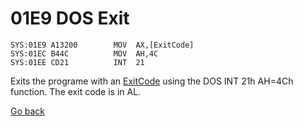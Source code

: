 # 01E9 DOS Exit

```
SYS:01E9 A13200        MOV	AX,[ExitCode]
SYS:01EC B44C          MOV	AH,4C
SYS:01EE CD21          INT	21
```

Exits the programe with an [ExitCode](DATA.md) using the DOS INT 21h AH=4Ch function. The exit code is in AL.

[Go back](../README.md)